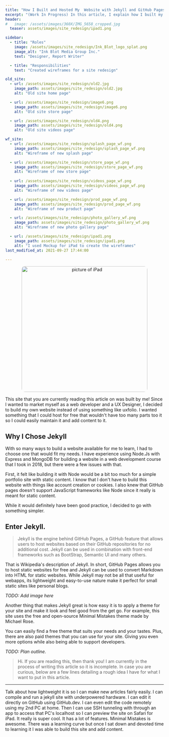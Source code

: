 ```yaml
---
title: "How I Built and Hosted My  Website with Jekyll and GitHub Pages"
excerpt: "(Work In Progress) In this article, I explain how I built my own website using the Minimal Mistakes Jekyll theme and hosted it (for free) on GitHub Pages." 
header:
#   image: /assets/images/360X/IMG_5658_cropped.jpg
  teaser: assets/images/site_redesign/ipad1.png

sidebar:
  - title: "Roles"
    image: /assets/images/site_redesign/Ink_Blot_logo_splat.png
    image_alt: "Ink Blot Media Group Inc."
    text: "Designer, Report Writer"

  - title: "Responsibilities"
    text: "Created wireframes for a site redesign"

old_site:
  - url: /assets/images/site_redesign/old2.jpg
    image_path: assets/images/site_redesign/old2.jpg
    alt: "Old site home page"

  - url: /assets/images/site_redesign/image6.png
    image_path: assets/images/site_redesign/image6.png
    alt: "Old site store page"

  - url: /assets/images/site_redesign/old4.png
    image_path: assets/images/site_redesign/old4.png
    alt: "Old site videos page"

wf_site:
  - url: /assets/images/site_redesign/splash_page_wf.png
    image_path: assets/images/site_redesign/splash_page_wf.png
    alt: "Wireframe of new splash page"

  - url: /assets/images/site_redesign/store_page_wf.png
    image_path: assets/images/site_redesign/store_page_wf.png
    alt: "Wireframe of new store page"
    
  - url: /assets/images/site_redesign/videos_page_wf.png
    image_path: assets/images/site_redesign/videos_page_wf.png
    alt: "Wireframe of new videos page"

  - url: /assets/images/site_redesign/prod_page_wf.png
    image_path: assets/images/site_redesign/prod_page_wf.png
    alt: "Wireframe of new product page"

  - url: /assets/images/site_redesign/photo_gallery_wf.png
    image_path: assets/images/site_redesign/photo_gallery_wf.png
    alt: "Wireframe of new photo gallery page"

  - url: /assets/images/site_redesign/ipad1.png
    image_path: assets/images/site_redesign/ipad1.png
    alt: "I used Mockup for iPad to create the wireframes"
last_modified_at: 2021-09-27 17:44:00

---
```

<p align="center">
  <a href="{{ site.url }}{{ site.baseurl }}/assets/images/site_redesign/ipad_pic.jpg">
    <img src="{{ site.url }}{{ site.baseurl }}/assets/images/site_redesign/ipad_pic.jpg" alt="picture of iPad" width="400" style="border-radius:10px" />
  </a>
</p>

This site that you are currently reading this article on was built by me! Since I wanted to market myself as a web developer and a UX Designer, I decided to build my own website instead of using something like uxfolio. I wanted something that I could host for free that wouldn't have too many parts too it so I could easily maintain it and add content to it.


## Why I Chose Jekyll


With so many ways to build a website available for me to learn, I had to choose one that would fit my needs. I have experience using Node.Js with Express and MongoDB for building a website in a web development course that I took in 2018, but there were a few issues with that.

First, it felt like building it with Node  would be a bit too much for a simple portfolio site with static content. I know that I don't have to build this website with things like account creation or cookies. I also knew that GitHub pages doesn't support JavaScript frameworks like Node since it really is meant for static content.

While it would definitely have been good practice, I decided to go with something simpler.


## Enter Jekyll. 


> Jekyll is the engine behind GitHub Pages, a GitHub feature that allows users to host websites based on their GitHub repositories for no additional cost. Jekyll can be used in combination with front-end frameworks such as BootStrap, Semantic UI and many others.

That is Wikipedia's description of Jekyll. In short, GitHub Pages allows you to host static websites for free and Jekyll can be used to convert Markdown into HTML for static websites. While Jekyll may not be all that useful for webapps, its lightweight and easy-to-use nature make it perfect for small static sites like personal blogs.

*TODO: Add image here*

Another thing that makes Jekyll great is how easy it is to apply a theme for your site and make it look and feel good from the get go. For example, this site uses the free and open-source Minimal Mistakes theme made by Michael Rose.

You can easily find a free theme that suits your needs and your tastes. Plus, there are also paid themes that you can use for your site. Giving you even more options while also being able to support developers.

*TODO: Plan outline.*


> Hi. If you are reading this, then thank you! I am currently in the process of  writing this article so it is incomplete.
 In case you are curious, below are a few lines detailing a rough idea I have for what I want to put
in this article.

---

Talk about how lightweight it is so I can make new articles fairly easily. 
I can compile and run a jekyll site with underpowered hardware. 
I can edit it directly on GitHub using GitHub.dev. 
I can even edit the code remotely using my 2nd PC at home. 
Then I can use SSH tunneling with through an app to access that PC's localhost so I can preview the site on Safari for iPad.
It really is super cool. It has a lot of features. Minimal Mistakes is awesome. 
There was a learning curve but once I sat down and devoted time to learning it I was able to build this site and add content.
>
